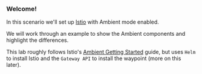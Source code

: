 
<br>

### Welcome!

In this scenario we'll set up [Istio](https://istio.io) with Ambient mode enabled. 

We will work through an example to show the Ambient components and highlight the differences.

This lab roughly follows Istio's [Ambient Getting Started](https://istio.io/latest/docs/ambient/getting-started/) guide, but uses `Helm` to install Istio and the `Gateway API` to install the waypoint (more on this later).